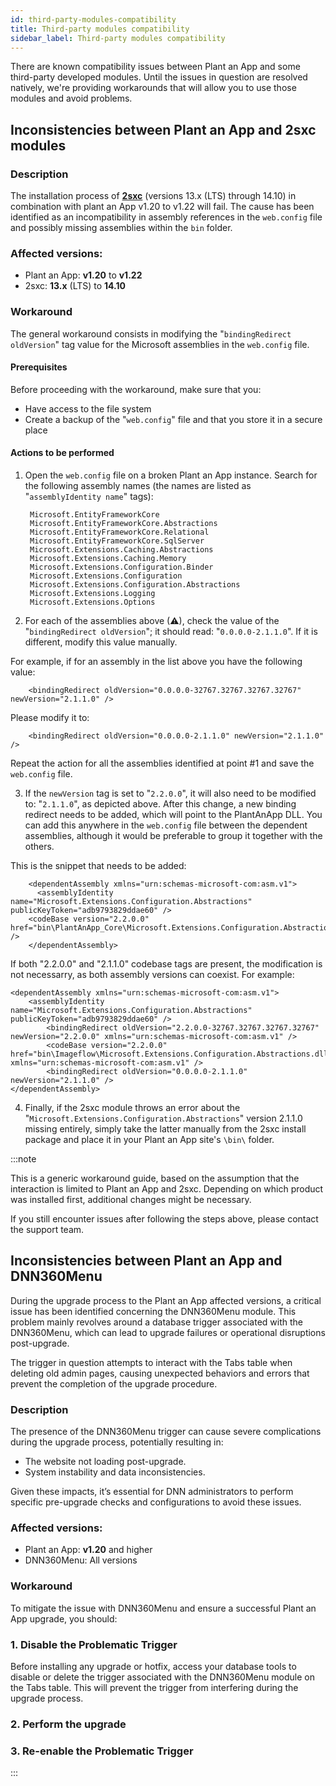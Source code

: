 ```yaml
---
id: third-party-modules-compatibility
title: Third-party modules compatibility
sidebar_label: Third-party modules compatibility
---
```


There are known compatibility issues between Plant an App and some third-party developed modules. Until the issues in question are resolved natively, we're providing workarounds that will allow you to use those modules and avoid problems.

## Inconsistencies between Plant an App and 2sxc modules

### Description

The installation process of [**2sxc**](https://2sxc.org/) (versions 13.x (LTS) through 14.10) in combination with plant an App v1.20 to v1.22 will fail. The cause has been identified as an incompatibility in assembly references in the `web.config` file and possibly missing assemblies within the `bin` folder.

### Affected versions:

- Plant an App: **v1.20** to **v1.22**
- 2sxc: **13.x** (LTS) to **14.10**

### Workaround

The general workaround consists in modifying the "`bindingRedirect oldVersion`" tag value for the Microsoft assemblies in the `web.config` file.

#### Prerequisites

Before proceeding with the workaround, make sure that you:

* Have access to the file system
* Create a backup of the "`web.config`" file and that you store it in a secure place

#### Actions to be performed

1. Open the `web.config` file on a broken Plant an App instance. Search for the following assembly names (the names are listed as "`assemblyIdentity name`" tags):

        Microsoft.EntityFrameworkCore
        Microsoft.EntityFrameworkCore.Abstractions
        Microsoft.EntityFrameworkCore.Relational
        Microsoft.EntityFrameworkCore.SqlServer
        Microsoft.Extensions.Caching.Abstractions
        Microsoft.Extensions.Caching.Memory
        Microsoft.Extensions.Configuration.Binder
        Microsoft.Extensions.Configuration
        Microsoft.Extensions.Configuration.Abstractions
        Microsoft.Extensions.Logging
        Microsoft.Extensions.Options

2. For each of the assemblies above (⚠), check the value of the "`bindingRedirect oldVersion`"; it should read: "`0.0.0.0-2.1.1.0`". If it is different, modify this value manually.

For example, if for an assembly in the list above you have the following value:

        <bindingRedirect oldVersion="0.0.0.0-32767.32767.32767.32767" newVersion="2.1.1.0" />

Please modify it to:

        <bindingRedirect oldVersion="0.0.0.0-2.1.1.0" newVersion="2.1.1.0" />

Repeat the action for all the assemblies identified at point #1 and save the `web.config` file.

3. If the `newVersion` tag is set to "`2.2.0.0`", it will also need to be modified to: "`2.1.1.0`", as depicted above. After this change, a new binding redirect needs to be added, which will point to the PlantAnApp DLL. You can add this anywhere in the `web.config` file between the dependent assemblies, although it would be preferable to group it together with the others. 

This is the snippet that needs to be added:

        <dependentAssembly xmlns="urn:schemas-microsoft-com:asm.v1">
          <assemblyIdentity name="Microsoft.Extensions.Configuration.Abstractions" publicKeyToken="adb9793829ddae60" />
        <codeBase version="2.2.0.0" href="bin\PlantAnApp_Core\Microsoft.Extensions.Configuration.Abstractions" />
        </dependentAssembly>

If both "2.2.0.0" and "2.1.1.0" codebase tags are present, the modification is not necessarry, as both assembly versions can coexist. For example:

    <dependentAssembly xmlns="urn:schemas-microsoft-com:asm.v1">
        <assemblyIdentity name="Microsoft.Extensions.Configuration.Abstractions" publicKeyToken="adb9793829ddae60" />
            <bindingRedirect oldVersion="2.2.0.0-32767.32767.32767.32767" newVersion="2.2.0.0" xmlns="urn:schemas-microsoft-com:asm.v1" />
            <codeBase version="2.2.0.0" href="bin\Imageflow\Microsoft.Extensions.Configuration.Abstractions.dll" xmlns="urn:schemas-microsoft-com:asm.v1" />
            <bindingRedirect oldVersion="0.0.0.0-2.1.1.0" newVersion="2.1.1.0" />
    </dependentAssembly>


4. Finally, if the 2sxc module throws an error about the "`Microsoft.Extensions.Configuration.Abstractions`" version 2.1.1.0 missing entirely, simply take the latter manually from the 2sxc install package and place it in your Plant an App site's `\bin\` folder.

:::note

This is a generic workaround guide, based on the assumption that the interaction is limited to Plant an App and 2sxc. Depending on which product was installed first, additional changes might be necessary.

If you still encounter issues after following the steps above, please contact the support team.

## Inconsistencies between Plant an App and DNN360Menu 

During the upgrade process to the Plant an App affected versions, a critical issue has been identified concerning the DNN360Menu module. This problem mainly revolves around a database trigger associated with the DNN360Menu, which can lead to upgrade failures or operational disruptions post-upgrade.

The trigger in question attempts to interact with the Tabs table when deleting old admin pages, causing unexpected behaviors and errors that prevent the completion of the upgrade procedure.

### Description

The presence of the DNN360Menu trigger can cause severe complications during the upgrade process, potentially resulting in:

- The website not loading post-upgrade.
- System instability and data inconsistencies.

Given these impacts, it’s essential for DNN administrators to perform specific pre-upgrade checks and configurations to avoid these issues.

### Affected versions:

- Plant an App: **v1.20** and higher
- DNN360Menu: All versions

### Workaround

To mitigate the issue with DNN360Menu and ensure a successful Plant an App upgrade, you should:

### 1. **Disable the Problematic Trigger**
   Before installing any upgrade or hotfix, access your database tools to disable or delete the trigger associated with the DNN360Menu module on the Tabs table. This will prevent the trigger from interfering during the upgrade process.

### 2. **Perform the upgrade**

### 3. **Re-enable the Problematic Trigger**
   
:::